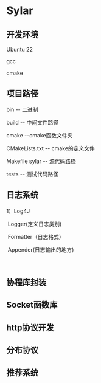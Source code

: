 #  Sylar

## 开发环境

Ubuntu 22

gcc

cmake

## 项目路径

bin -- 二进制

build -- 中间文件路径

cmake --cmake函数文件夹

CMakeLists.txt -- cmake的定义文件

Makefile sylar -- 源代码路径 

tests -- 测试代码路径

## 日志系统

1）Log4J

​	Logger(定义日志类别)

​		Formatter（日志格式）

​	Appender(日志输出的地方)

​	

## 协程库封装

## Socket函数库

## http协议开发

## 分布协议

## 推荐系统

